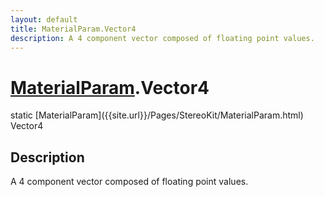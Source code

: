 ```yaml
---
layout: default
title: MaterialParam.Vector4
description: A 4 component vector composed of floating point values.
---
```

# [MaterialParam]({{site.url}}/Pages/StereoKit/MaterialParam.html).Vector4

<div class='signature' markdown='1'>
static [MaterialParam]({{site.url}}/Pages/StereoKit/MaterialParam.html) Vector4
</div>

## Description
A 4 component vector composed of floating point values.

